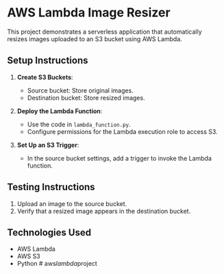 # AWS Lambda Image Resizer

This project demonstrates a serverless application that automatically resizes images uploaded to an S3 bucket using AWS Lambda.

## Setup Instructions

1. **Create S3 Buckets**:
   - Source bucket: Store original images.
   - Destination bucket: Store resized images.

2. **Deploy the Lambda Function**:
   - Use the code in `lambda_function.py`.
   - Configure permissions for the Lambda execution role to access S3.

3. **Set Up an S3 Trigger**:
   - In the source bucket settings, add a trigger to invoke the Lambda function.

## Testing Instructions

1. Upload an image to the source bucket.
2. Verify that a resized image appears in the destination bucket.

## Technologies Used
- AWS Lambda
- AWS S3
- Python
#   a w s _ l a m b d a _ p r o j e c t  
 
